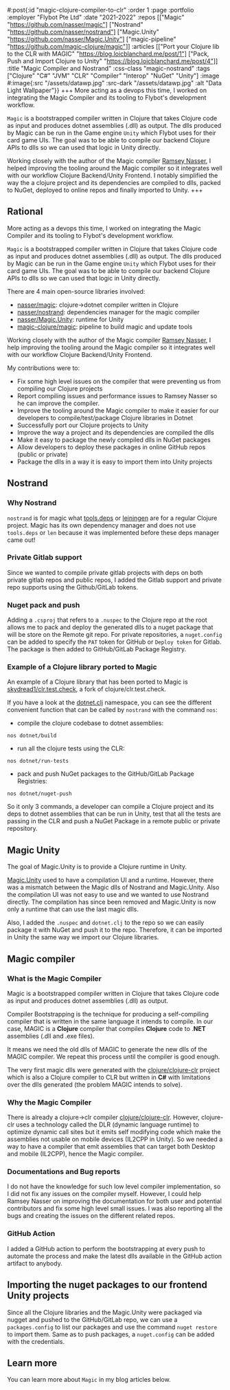 #:post{:id "magic-clojure-compiler-to-clr"
       :order 1
       :page :portfolio
       :employer "Flybot Pte Ltd" 
       :date "2021-2022"
       :repos [["Magic" "https://github.com/nasser/magic"] 
               ["Nostrand" "https://github.com/nasser/nostrand"]
               ["Magic.Unity" "https://github.com/nasser/Magic.Unity"] 
               ["magic-pipeline" "https://github.com/magic-clojure/magic"]]
       :articles [["Port your Clojure lib to the CLR with MAGIC" "https://blog.loicblanchard.me/post/1"]
                  ["Pack, Push and Import Clojure to Unity" "https://blog.loicblanchard.me/post/4"]]
       :title "Magic Compiler and Nostrand"
       :css-class "magic-nostrand"
       :tags ["Clojure" "C#" "JVM" "CLR" "Compiler" "Interop" "NuGet" "Unity"]
       :image #:image{:src "/assets/datawp.jpg"
                      :src-dark "/assets/datawp.jpg"
                      :alt "Data Light Wallpaper"}}
+++
More acting as a devops this time, I worked on integrating the Magic Compiler and its tooling to Flybot's development workflow.

`Magic` is a bootstrapped compiler written in Clojure that takes Clojure code as input and produces dotnet assemblies (.dll) as output. The dlls produced by Magic can be run in the Game engine `Unity` which Flybot uses for their card game UIs. The goal was to be able to compile our backend Clojure APIs to dlls so we can used that logic in Unity directly.

Working closely with the author of the Magic compiler [Ramsey Nasser](https://github.com/nasser), I helped improving the tooling around the Magic compiler so it integrates well with our workflow Clojure Backend/Unity Frontend. I notably simplified the way the a clojure project and its dependencies are compiled to dlls, packed to NuGet, deployed to online repos and finally imported to Unity.
+++
## Rational

More acting as a devops this time, I worked on integrating the Magic Compiler and its tooling to Flybot's development workflow.

`Magic` is a bootstrapped compiler written in Clojure that takes Clojure code as input and produces dotnet assemblies (.dll) as output. The dlls produced by Magic can be run in the Game engine `Unity` which Flybot uses for their card game UIs. The goal was to be able to compile our backend Clojure APIs to dlls so we can used that logic in Unity directly.

There are 4 main open-source libraries involved:
- [nasser/magic](https://github.com/nasser/magic): clojure->dotnet compiler written in Clojure
- [nasser/nostrand](https://github.com/nasser/nostrand): dependencies manager for the magic compiler
- [nasser/Magic.Unity](https://github.com/nasser/Magic.Unity): runtime for Unity
- [magic-clojure/magic](https://github.com/magic-clojure/magic): pipeline to build magic and update tools

Working closely with the author of the Magic compiler [Ramsey Nasser](https://github.com/nasser), I help improving the tooling around the Magic compiler so it integrates well with our workflow Clojure Backend/Unity Frontend.

My contributions were to:
- Fix some high level issues on the compiler that were preventing us from compiling our Clojure projects
- Report compiling issues and performance issues to Ramsey Nasser so he can improve the compiler.
- Improve the tooling around the Magic compiler to make it easier for our developers to compile/test/package Clojure libraries in Dotnet
- Successfully port our Clojure projects to Unity
- Improve the way a project and its dependencies are compiled the dlls
- Make it easy to package the newly compiled dlls in NuGet packages
- Allow developers to deploy these packages in online GitHub repos (public or private)
- Package the dlls in a way it is easy to import them into Unity projects

## Nostrand

### Why Nostrand

`nostrand` is for magic what [tools.deps](https://github.com/clojure/tools.deps.alpha) or [leiningen](https://github.com/technomancy/leiningen) are for a regular Clojure project. Magic has its own dependency manager and does not use `tools.deps` or `len` because it was implemented before these deps manager came out!

### Private Gitlab support

Since we wanted to compile private gitlab projects with deps on both private gitlab repos and public repos, I added the Gitlab support and private repo supports using the Github/GitLab tokens.

### Nuget pack and push

Adding a `.csproj` that refers to a `.nuspec` to the Clojure repo at the root allows me to pack and deploy the generated dlls to a nuget package that will be store on the Remote git repo. For private repositories, a `nuget.config` can be added to specify the `PAT` token for GitHub or `Deploy token` for Gitlab. The package is then added to GitHub/GitLab Package Registry.

### Example of a Clojure library ported to Magic

An example of a Clojure library that has been ported to Magic is [skydread1/clr.test.check](https://github.com/skydread1/clr.test.check/tree/magic), a fork of clojure/clr.test.check.

If you have a look at the [dotnet.clj](https://github.com/skydread1/clr.test.check/blob/magic/dotnet.clj) namespace, you can see the different convenient function that can be called by `nostrand` with the command `nos`:

- compile the clojure codebase to dotnet assemblies:
```
nos dotnet/build
```
- run all the clojure tests using the CLR:
```
nos dotnet/run-tests
```
- pack and push NuGet packages to the GitHub/GitLab Package Registries:
```
nos dotnet/nuget-push
```

So it only 3 commands, a developer can compile a Clojure project and its deps to dotnet assemblies that can be run in Unity, test that all the tests are passing in the CLR and push a NuGet Package in a remote public or private repository.

## Magic Unity

The goal of Magic.Unity is to provide a Clojure runtime in Unity.

[Magic.Unity](https://github.com/nasser/Magic.Unity) used to have a compilation UI and a runtime. However, there was a mismatch between the Magic dlls of Nostrand and Magic.Unity. Also the compilation UI was not easy to use and we wanted to use Nostrand directly. The compilation has since been removed and Magic.Unity is now only a runtime that can use the last magic dlls.

Also, I added the `.nuspec` and `dotnet.clj` to the repo so we can easily package it with NuGet and push it to the repo. Therefore, it can be imported in Unity the same way we import our Clojure libraries.

## Magic compiler

### What is the Magic Compiler

Magic is a bootstrapped compiler written in Clojure that takes Clojure code as input and produces dotnet assemblies (.dll) as output.

Compiler Bootstrapping is the technique for producing a self-compiling compiler that is written in the same language it intends to compile. In our case, MAGIC is a **Clojure** compiler that compiles **Clojure** code to .**NET** assemblies (.dll and .exe files).

It means we need the old dlls of MAGIC to generate the new dlls of the MAGIC compiler. We repeat this process until the compiler is good enough. 

The very first magic dlls were generated with the [clojure/clojure-clr](https://github.com/clojure/clojure-clr) project which is also a Clojure compiler to CLR but written in **C#** with limitations over the dlls generated (the problem MAGIC intends to solve).

### Why the Magic Compiler

There is already a clojure->clr compiler [clojure/clojure-clr](https://github.com/clojure/clojure-clr). However, clojure-clr uses a technology called the DLR (dynamic language runtime) to optimize dynamic call sites but it emits self modifying code which make the assemblies not usable on mobile devices (IL2CPP in Unity). So we needed a way to have a compiler that emit assemblies that can target both Desktop and mobile (IL2CPP), hence the Magic compiler.

### Documentations and Bug reports

I do not have the knowledge for such low level compiler implementation, so I did not fix any issues on the compiler myself. However, I could help Ramsey Nasser on improving the documentation for both user and potential contributors and fix some high level small issues. I was also reporting all the bugs and creating the issues on the different related repos.

### GitHub Action

I added a GitHub action to perform the bootstrapping at every push to automate the process and make the latest dlls available in the GitHub action artifact to anybody.

## Importing the nuget packages to our frontend Unity projects

Since all the Clojure libraries and the Magic.Unity were packaged via nugget and pushed to the GitHub/GitLab repo, we can use a `packages.config` to list our packages and use the command `nuget restore` to import them. Same as to push packages, a `nuget.config` can be added with the credentials.

## Learn more

You can learn more about `Magic` in my blog articles below.

